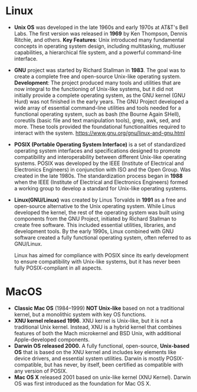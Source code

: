 # Linux

- **Unix OS** was developed in the late 1960s and early 1970s at AT&T's Bell Labs. The first version was released in **1969** by Ken Thompson, Dennis Ritchie, and others. **Key Features**: Unix introduced many fundamental concepts in operating system design, including multitasking, multiuser capabilities, a hierarchical file system, and a powerful command-line interface.
  
- **GNU** project was started by Richard Stallman in **1983**. The goal was to create a complete free and open-source Unix-like operating system. **Development**: The project produced many tools and utilities that are now integral to the functioning of Unix-like systems, but it did not initially provide a complete operating system, as the GNU kernel (GNU Hurd) was not finished in the early years. The GNU Project developed a wide array of essential command-line utilities and tools needed for a functional operating system, such as bash (the Bourne Again SHell), coreutils (basic file and text manipulation tools), grep, awk, sed, and more. These tools provided the foundational functionalities required to interact with the system. https://www.gnu.org/gnu/linux-and-gnu.html
  
- **POSIX (Portable Operating System Interface)** is a set of standardized operating system interfaces and specifications designed to promote compatibility and interoperability between different Unix-like operating systems. POSIX was developed by the IEEE (Institute of Electrical and Electronics Engineers) in conjunction with ISO and the Open Group. Was created in the late 1980s. The standardization process began in **1988** when the IEEE (Institute of Electrical and Electronics Engineers) formed a working group to develop a standard for Unix-like operating systems.

- **Linux(GNU/Linux)** was created by Linus Torvalds in **1991** as a free and open-source alternative to the Unix operating system. While Linus developed the kernel, the rest of the operating system was built using components from the GNU Project, initiated by Richard Stallman to create free software. This included essential utilities, libraries, and development tools. By the early 1990s, Linux combined with GNU software created a fully functional operating system, often referred to as GNU/Linux.

  Linux has aimed for compliance with POSIX since its early development to ensure compatibility with Unix-like systems, but it has never been fully POSIX-compliant in all aspects.

# MacOS

- **Classic Mac OS** (1984–1999) **NOT Unix-like** based on not a traditional kernel, but a monolithic system with key OS functions.
- **XNU kernel released 1996**. XNU kernel is Unix-like, but it is not a traditional Unix kernel. Instead, XNU is a hybrid kernel that combines features of both the Mach microkernel and BSD Unix, with additional Apple-developed components.
- **Darwin OS released 2000.** A fully functional, open-source, **Unix-based OS** that is based on the XNU kernel and includes key elements like device drivers, and essential system utilities. Darwin is mostly POSIX-compatible, but has never, by itself, been certified as compatible with any version of POSIX.
- **Mac OS X** released 2001 based on unix-like kernel (XNU Kernel). Darwin OS was first introduced as the foundation for Mac OS X.
